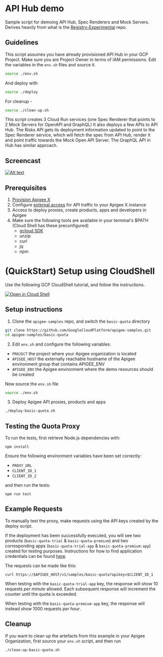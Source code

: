 # API Hub demo

Sample script for demoing API Hub, Spec Renderers and Mock Servers.
Derives heavily from what is the [Registry-Experimental](https://github.com/apigee/registry-experimental) repo.

## Guidelines

This script assumes you have already provisioned API Hub in your GCP Project.
Make sure you are Project Owner in terms of IAM permissions.
Edit the variables in the `env.sh` files and source it.

```bash
source ./env.sh
```

And deploy with 

```bash
source ./deploy
```

For cleanup - 

```bash
source ./clean-up.sh
```

This script creates 3 Cloud Run services (one Spec Renderer that points to 2 Mock Servers for OpenAPI and GraphQL)
It also deploys a few APIs to API Hub.
The Risks API gets its deployment information updated to point to the Spec Renderer service, which will fetch the spec from API Hub, render it and point traffic towards the Mock Open API Server. The GraphQL API in Hub has similar approach.

## Screencast

[![Alt text](https://img.youtube.com/vi/ep7h_tGHtiw/0.jpg)](https://www.youtube.com/watch?v=ep7h_tGHtiw)

## Prerequisites
1. [Provision Apigee X](https://cloud.google.com/apigee/docs/api-platform/get-started/provisioning-intro)
2. Configure [external access](https://cloud.google.com/apigee/docs/api-platform/get-started/configure-routing#external-access) for API traffic to your Apigee X instance
3. Access to deploy proxies, create products, apps and developers in Apigee
4. Make sure the following tools are available in your terminal's $PATH (Cloud Shell has these preconfigured)
    * [gcloud SDK](https://cloud.google.com/sdk/docs/install)
    * unzip
    * curl
    * jq
    * npm
# (QuickStart) Setup using CloudShell

Use the following GCP CloudShell tutorial, and follow the instructions.

[![Open in Cloud Shell](https://gstatic.com/cloudssh/images/open-btn.png)](https://ssh.cloud.google.com/cloudshell/open?cloudshell_git_repo=https://github.com/GoogleCloudPlatform/apigee-samples&cloudshell_git_branch=main&cloudshell_workspace=.&cloudshell_tutorial=basic-quota/docs/cloudshell-tutorial.md)

## Setup instructions

1. Clone the `apigee-samples` repo, and switch the `basic-quota` directory


```bash
git clone https://github.com/GoogleCloudPlatform/apigee-samples.git
cd apigee-samples/basic-quota
```

2. Edit `env.sh` and configure the following variables:

* `PROJECT` the project where your Apigee organization is located
* `APIGEE_HOST` the externally reachable hostname of the Apigee environment group that contains APIGEE_ENV
* `APIGEE_ENV` the Apigee environment where the demo resources should be created

Now source the `env.sh` file

```bash
source ./env.sh
```

3. Deploy Apigee API proxies, products and apps

```bash
./deploy-basic-quota.sh
```

## Testing the Quota Proxy
To run the tests, first retrieve Node.js dependencies with:
```
npm install
```
Ensure the following environment variables have been set correctly:
* `PROXY_URL`
* `CLIENT_ID_1`
* `CLIENT_ID_2`

and then run the tests:
```
npm run test
```

## Example Requests
To manually test the proxy, make requests using the API keys created by the deploy script.

If the deployment has been successfully executed, you will see two products (`basic-quota-trial` & `basic-quota-premium`) and two corresponding apps (`basic-quota-trial-app` & `basic-quota-premium-app`) created for testing purposes. Instructions for how to find
application credentials can be found [here](https://cloud.google.com/apigee/docs/api-platform/publish/creating-apps-surface-your-api#view-api-key).

The requests can be made like this:
```
curl https://$APIGEE_HOST/v1/samples/basic-quota?apikey=$CLIENT_ID_1
```

When testing with the `basic-quota-trial-app` key, the response will show 10 requests _per minute_ allowed. Each subsequent response will increment the counter until the quota is exceeded.

When testing with the `basic-quota-premium-app` key, the response will instead show 1000 requests _per hour_.

## Cleanup

If you want to clean up the artefacts from this example in your Apigee Organization, first source your `env.sh` script, and then run

```bash
./clean-up-basic-quota.sh
```